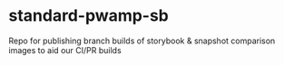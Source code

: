 # standard-pwamp-sb

Repo for publishing branch builds of storybook & snapshot comparison images to aid our CI/PR builds
